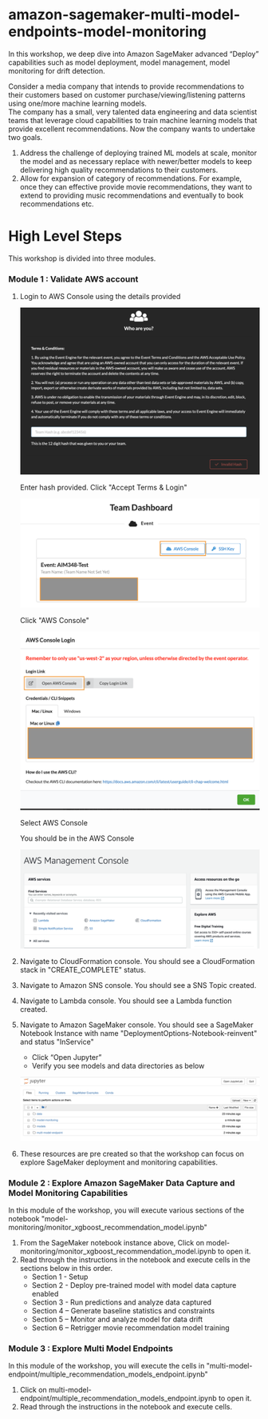 # amazon-sagemaker-multi-model-endpoints-model-monitoring

In this workshop, we deep dive into Amazon SageMaker advanced “Deploy” capabilities such as model deployment, model management, model monitoring for drift detection.  

Consider a media company that intends to provide recommendations to their customers  based on customer purchase/viewing/listening patterns using one/more machine learning models.  
The company has a small, very talented data engineering and data scientist teams that leverage cloud capabilities to train machine learning models that provide excellent recommendations. 
Now the company wants to undertake two goals.

1.	Address the challenge of deploying trained ML models at scale, monitor the model and as necessary replace with newer/better models to keep delivering high quality recommendations to their customers.  
2.	Allow for expansion of category of recommendations.  For example, once they can effective provide movie recommendations, they want to extend to providing music recommendations and eventually to book recommendations etc. 

# High Level Steps

This workshop is divided into three modules.

### Module 1 : Validate AWS account 
   1. Login to AWS Console using the details provided
    
      ![ee-login](images/ee/EventEngine_Login.png)
        
      Enter hash provided. Click "Accept Terms & Login"
        
        ![ee-login](images/ee/EventEngine_AWSConsole_Button.png) 
        
      Click "AWS Console" 
        
        ![ee-login](images/ee/EventEngine_AWSConsole_Tab.png) 
        
       Select AWS Console
        
      You should be in the AWS Console
        
        ![ee-login](images/ee/EventEngine_AWSConsole_View.png) 
        
   2. Navigate to CloudFormation console.  You should see a CloudFormation stack in "CREATE_COMPLETE" status.
    
   3. Navigate to Amazon SNS console.  You should see a SNS Topic created.
    
   4. Navigate to Lambda console.  You should see a Lambda function created.
    
   5. Navigate to Amazon SageMaker console. You should see a SageMaker Notebook Instance with name "DeploymentOptions-Notebook-reinvent" and status "InService"
        * Click “Open Jupyter”
        * Verify you see models and data directories as below
        
        ![JupyterNotebookHome](images/JupyterNotebook_Home.png)
        
   6. These resources are pre created so that the workshop can focus on explore SageMaker deployment and monitoring capabilities.   
    
### Module 2 : Explore Amazon SageMaker Data Capture and Model Monitoring Capabilities

   In this module of the workshop, you will execute various sections of the notebook "model-monitoring/monitor_xgboost_recommendation_model.ipynb"

   1. From the SageMaker notebook instance above, Click on model-monitoring/monitor_xgboost_recommendation_model.ipynb to open it.
   2. Read through the instructions in the notebook and execute cells in the sections below in this order. 
       *  Section 1 - Setup
       *  Section 2 - Deploy pre-trained model with model data capture enabled
       *  Section 3 - Run predictions and analyze data captured
       *  Section 4 – Generate baseline statistics and constraints
       *  Section 5 – Monitor and analyze model for data drift 
       *  Section 6 – Retrigger movie recommendation model training 

### Module 3 : Explore Multi Model Endpoints

   In this module of the workshop, you will execute the cells in "multi-model-endpoint/multiple_recommendation_models_endpoint.ipynb" 
   1. Click on multi-model-endpoint/multiple_recommendation_models_endpoint.ipynb to open it.
   2. Read through the instructions in the notebook and execute cells. 
